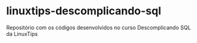 # linuxtips-descomplicando-sql
Repositório com os códigos desenvolvidos no curso Descomplicando SQL da LinuxTips
